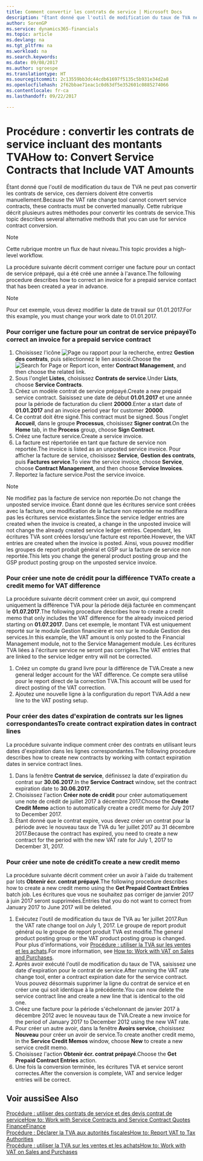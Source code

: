 ```yaml
---
title: Comment convertir les contrats de service | Microsoft Docs
description: "Étant donné que l'outil de modification du taux de TVA ne peut pas convertir les contrats de service, ces derniers doivent être convertis manuellement. Cette rubrique décrit plusieurs autres méthodes pour convertir les contrats de service."
author: SorenGP
ms.service: dynamics365-financials
ms.topic: article
ms.devlang: na
ms.tgt_pltfrm: na
ms.workload: na
ms.search.keywords: 
ms.date: 09/08/2017
ms.author: sgroespe
ms.translationtype: HT
ms.sourcegitcommit: 2c13559bb3dc44cdb61697f5135c5b931e34d2a8
ms.openlocfilehash: 2f62bbae71eac1c0d63df5e352601c0885274066
ms.contentlocale: fr-ca
ms.lasthandoff: 09/22/2017

---
```

# <a name="how-to-convert-service-contracts-that-include-vat-amounts"></a><span data-ttu-id="ed048-104">Procédure : convertir les contrats de service incluant des montants TVA</span><span class="sxs-lookup"><span data-stu-id="ed048-104">How to: Convert Service Contracts that Include VAT Amounts</span></span>
<span data-ttu-id="ed048-105">Étant donné que l'outil de modification du taux de TVA ne peut pas convertir les contrats de service, ces derniers doivent être convertis manuellement.</span><span class="sxs-lookup"><span data-stu-id="ed048-105">Because the VAT rate change tool cannot convert service contracts, these contracts must be converted manually.</span></span> <span data-ttu-id="ed048-106">Cette rubrique décrit plusieurs autres méthodes pour convertir les contrats de service.</span><span class="sxs-lookup"><span data-stu-id="ed048-106">This topic describes several alternative methods that you can use for service contract conversion.</span></span>  

> [!NOTE]  
>  <span data-ttu-id="ed048-107">Cette rubrique montre un flux de haut niveau.</span><span class="sxs-lookup"><span data-stu-id="ed048-107">This topic provides a high-level workflow.</span></span>  

 <span data-ttu-id="ed048-108">La procédure suivante décrit comment corriger une facture pour un contact de service prépayé, qui a été créé une année à l'avance.</span><span class="sxs-lookup"><span data-stu-id="ed048-108">The following procedure describes how to correct an invoice for a prepaid service contact that has been created a year in advance.</span></span>  

> [!NOTE]  
>  <span data-ttu-id="ed048-109">Pour cet exemple, vous devez modifier la date de travail sur 01.01.2017.</span><span class="sxs-lookup"><span data-stu-id="ed048-109">For this example, you must change your work date to 01.01.2017.</span></span>  

### <a name="to-correct-an-invoice-for-a-prepaid-service-contract"></a><span data-ttu-id="ed048-110">Pour corriger une facture pour un contrat de service prépayé</span><span class="sxs-lookup"><span data-stu-id="ed048-110">To correct an invoice for a prepaid service contract</span></span>  
1. <span data-ttu-id="ed048-111">Choisissez l'icône ![Page ou rapport pour la recherche](media/ui-search/search_small.png "icône Page ou rapport pour la recherche"), entrez **Gestion des contrats**, puis sélectionnez le lien associé.</span><span class="sxs-lookup"><span data-stu-id="ed048-111">Choose the ![Search for Page or Report](media/ui-search/search_small.png "Search for Page or Report icon") icon, enter **Contract Management**, and then choose the related link.</span></span>  
2. <span data-ttu-id="ed048-112">Sous l'onglet **Listes**, choisissez **Contrats de service**.</span><span class="sxs-lookup"><span data-stu-id="ed048-112">Under **Lists**, choose **Service Contracts**.</span></span>  
3. <span data-ttu-id="ed048-113">Créez un modèle contrat de service prépayé.</span><span class="sxs-lookup"><span data-stu-id="ed048-113">Create a new prepaid service contract.</span></span> <span data-ttu-id="ed048-114">Saisissez une date de début **01.01.2017** et une année pour la période de facturation du client **20000**.</span><span class="sxs-lookup"><span data-stu-id="ed048-114">Enter a start date of **01.01.2017** and an invoice period year for customer **20000**.</span></span>  
4. <span data-ttu-id="ed048-115">Ce contrat doit être signé.</span><span class="sxs-lookup"><span data-stu-id="ed048-115">This contract must be signed.</span></span> <span data-ttu-id="ed048-116">Sous l'onglet **Accueil**, dans le groupe **Processus**, choisissez **Signer contrat**.</span><span class="sxs-lookup"><span data-stu-id="ed048-116">On the **Home** tab, in the **Process** group, choose **Sign Contract**.</span></span>  
5. <span data-ttu-id="ed048-117">Créez une facture service.</span><span class="sxs-lookup"><span data-stu-id="ed048-117">Create a service invoice.</span></span>
6. <span data-ttu-id="ed048-118">La facture est répertoriée en tant que facture de service non reportée.</span><span class="sxs-lookup"><span data-stu-id="ed048-118">The invoice is listed as an unposted service invoice.</span></span> <span data-ttu-id="ed048-119">Pour afficher la facture de service, choisissez **Service**, **Gestion des contrats**, puis **Factures service**.</span><span class="sxs-lookup"><span data-stu-id="ed048-119">To view the service invoice, choose **Service**, choose **Contract Management**, and then choose **Service Invoices**.</span></span>  
7. <span data-ttu-id="ed048-120">Reportez la facture service.</span><span class="sxs-lookup"><span data-stu-id="ed048-120">Post the service invoice.</span></span>  

> [!NOTE]  
>  <span data-ttu-id="ed048-121">Ne modifiez pas la facture de service non reportée.</span><span class="sxs-lookup"><span data-stu-id="ed048-121">Do not change the unposted service invoice.</span></span> <span data-ttu-id="ed048-122">Étant donné que les écritures service sont créées avec la facture, une modification de la facture non reportée ne modifiera pas les écritures service existantes.</span><span class="sxs-lookup"><span data-stu-id="ed048-122">Since the service ledger entries are created when the invoice is created, a change in the unposted invoice will not change the already created service ledger entries.</span></span> <span data-ttu-id="ed048-123">Cependant, les écritures TVA sont créées lorsqu'une facture est reportée.</span><span class="sxs-lookup"><span data-stu-id="ed048-123">However, the VAT entries are created when the invoice is posted.</span></span> <span data-ttu-id="ed048-124">Ainsi, vous pouvez modifier les groupes de report produit général et GSP sur la facture de service non reportée.</span><span class="sxs-lookup"><span data-stu-id="ed048-124">This lets you change the general product posting group and the GSP product posting group on the unposted service invoice.</span></span>  

### <a name="to-create-a-credit-memo-for-vat-difference"></a><span data-ttu-id="ed048-125">Pour créer une note de crédit pour la différence TVA</span><span class="sxs-lookup"><span data-stu-id="ed048-125">To create a credit memo for VAT difference</span></span>  
<span data-ttu-id="ed048-126">La procédure suivante décrit comment créer un avoir, qui comprend uniquement la différence TVA pour la période déjà facturée en commençant le **01.07.2017**.</span><span class="sxs-lookup"><span data-stu-id="ed048-126">The following procedure describes how to create a credit memo that only includes the VAT difference for the already invoiced period starting on **01.07.2017**.</span></span> <span data-ttu-id="ed048-127">Dans cet exemple, le montant TVA est uniquement reporté sur le module Gestion financière et non sur le module Gestion des services.</span><span class="sxs-lookup"><span data-stu-id="ed048-127">In this example, the VAT amount is only posted to the Financial Management module, not to the Service Management module.</span></span> <span data-ttu-id="ed048-128">Les écritures TVA liées à l'écriture service ne seront pas corrigées.</span><span class="sxs-lookup"><span data-stu-id="ed048-128">The VAT entries that are linked to the service ledger entry will not be corrected.</span></span>  

1. <span data-ttu-id="ed048-129">Créez un compte du grand livre pour la différence de TVA.</span><span class="sxs-lookup"><span data-stu-id="ed048-129">Create a new general ledger account for the VAT difference.</span></span> <span data-ttu-id="ed048-130">Ce compte sera utilisé pour le report direct de la correction TVA.</span><span class="sxs-lookup"><span data-stu-id="ed048-130">This account will be used for direct posting of the VAT correction.</span></span>  
2. <span data-ttu-id="ed048-131">Ajoutez une nouvelle ligne à la configuration du report TVA.</span><span class="sxs-lookup"><span data-stu-id="ed048-131">Add a new line to the VAT posting setup.</span></span>  

### <a name="to-create-contract-expiration-dates-in-contract-lines"></a><span data-ttu-id="ed048-132">Pour créer des dates d'expiration de contrats sur les lignes correspondantes</span><span class="sxs-lookup"><span data-stu-id="ed048-132">To create contract expiration dates in contract lines</span></span>  
<span data-ttu-id="ed048-133">La procédure suivante indique comment créer des contrats en utilisant leurs dates d'expiration dans les lignes correspondantes.</span><span class="sxs-lookup"><span data-stu-id="ed048-133">The following procedure describes how to create new contracts by working with contact expiration dates in service contract lines.</span></span>  

1. <span data-ttu-id="ed048-134">Dans la fenêtre **Contrat de service**, définissez la date d'expiration du contrat sur **30.06.2017**.</span><span class="sxs-lookup"><span data-stu-id="ed048-134">In the **Service Contract** window, set the contract expiration date to **30.06.2017**.</span></span>  
2. <span data-ttu-id="ed048-135">Choisissez l'action **Créer note de crédit** pour créer automatiquement une note de crédit de juillet 2017 à décembre 2017.</span><span class="sxs-lookup"><span data-stu-id="ed048-135">Choose the **Create Credit Memo** action to automatically create a credit memo for July 2017 to December 2017.</span></span>  
3. <span data-ttu-id="ed048-136">Étant donné que le contrat expire, vous devez créer un contrat pour la période avec le nouveau taux de TVA du 1er juillet 2017 au 31 décembre 2017.</span><span class="sxs-lookup"><span data-stu-id="ed048-136">Because the contract has expired, you need to create a new contract for the period with the new VAT rate for July 1, 2017 to December 31, 2017.</span></span>  

### <a name="to-create-a-new-credit-memo"></a><span data-ttu-id="ed048-137">Pour créer une note de crédit</span><span class="sxs-lookup"><span data-stu-id="ed048-137">To create a new credit memo</span></span>  
<span data-ttu-id="ed048-138">La procédure suivante décrit comment créer un avoir à l'aide du traitement par lots **Obtenir écr. contrat prépayé**.</span><span class="sxs-lookup"><span data-stu-id="ed048-138">The following procedure describes how to create a new credit memo using the **Get Prepaid Contract Entries** batch job.</span></span> <span data-ttu-id="ed048-139">Les écritures que vous ne souhaitez pas corriger de janvier 2017 à juin 2017 seront supprimées.</span><span class="sxs-lookup"><span data-stu-id="ed048-139">Entries that you do not want to correct from January 2017 to June 2017 will be deleted.</span></span>  

1. <span data-ttu-id="ed048-140">Exécutez l'outil de modification du taux de TVA au 1er juillet 2017.</span><span class="sxs-lookup"><span data-stu-id="ed048-140">Run the VAT rate change tool on July 1, 2017.</span></span> <span data-ttu-id="ed048-141">Le groupe de report produit général ou le groupe de report produit TVA est modifié.</span><span class="sxs-lookup"><span data-stu-id="ed048-141">The general product posting group or the VAT product posting group is changed.</span></span> <span data-ttu-id="ed048-142">Pour plus d'informations, voir [Procédure : utiliser la TVA sur les ventes et les achats](finance-work-with-vat.md).</span><span class="sxs-lookup"><span data-stu-id="ed048-142">For more information, see [How to: Work with VAT on Sales and Purchases](finance-work-with-vat.md).</span></span>  
2. <span data-ttu-id="ed048-143">Après avoir exécuté l'outil de modification du taux de TVA, saisissez une date d'expiration pour le contrat de service.</span><span class="sxs-lookup"><span data-stu-id="ed048-143">After running the VAT rate change tool, enter a contract expiration date for the service contract.</span></span> <span data-ttu-id="ed048-144">Vous pouvez désormais supprimer la ligne du contrat de service et en créer une qui soit identique à la précédente.</span><span class="sxs-lookup"><span data-stu-id="ed048-144">You can now delete the service contract line and create a new line that is identical to the old one.</span></span>  
3. <span data-ttu-id="ed048-145">Créez une facture pour la période s'échelonnant de janvier 2017 à décembre 2012 avec le nouveau taux de TVA.</span><span class="sxs-lookup"><span data-stu-id="ed048-145">Create a new invoice for the period of January 2017 to December 2012 using the new VAT rate.</span></span>  
4. <span data-ttu-id="ed048-146">Pour créer un autre avoir, dans la fenêtre **Avoirs service**, choisissez **Nouveau** pour créer un avoir de service.</span><span class="sxs-lookup"><span data-stu-id="ed048-146">To create another credit memo, in the **Service Credit Memos** window, choose **New** to create a new service credit memo.</span></span>  
5. <span data-ttu-id="ed048-147">Choisissez l'action **Obtenir écr. contrat prépayé**.</span><span class="sxs-lookup"><span data-stu-id="ed048-147">Choose the **Get Prepaid Contract Entries** action.</span></span>  
6. <span data-ttu-id="ed048-148">Une fois la conversion terminée, les écritures TVA et service seront correctes.</span><span class="sxs-lookup"><span data-stu-id="ed048-148">After the conversion is complete, VAT and service ledger entries will be correct.</span></span>  

## <a name="see-also"></a><span data-ttu-id="ed048-149">Voir aussi</span><span class="sxs-lookup"><span data-stu-id="ed048-149">See Also</span></span>  
[<span data-ttu-id="ed048-150">Procédure : utiliser des contrats de service et des devis contrat de service</span><span class="sxs-lookup"><span data-stu-id="ed048-150">How to: Work with Service Contracts and Service Contract Quotes</span></span>](service-how-to-create-service-contracts-and-service-contract-quotes.md)  
[<span data-ttu-id="ed048-151">Finance</span><span class="sxs-lookup"><span data-stu-id="ed048-151">Finance</span></span>](finance.md)  
[<span data-ttu-id="ed048-152">Procédure : Déclarer la TVA aux autorités fiscales</span><span class="sxs-lookup"><span data-stu-id="ed048-152">How to: Report VAT to Tax Authorities</span></span>](finance-how-report-vat.md)  
[<span data-ttu-id="ed048-153">Procédure : utiliser la TVA sur les ventes et les achats</span><span class="sxs-lookup"><span data-stu-id="ed048-153">How to: Work with VAT on Sales and Purchases</span></span>](finance-work-with-vat.md)  

